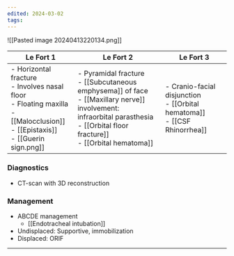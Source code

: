 ```yaml
---
edited: 2024-03-02
tags:
---
```

![[Pasted image 20240413220134.png]]

| Le Fort 1                                                                                                                               | Le Fort 2                                                                                                                                                                                 | Le Fort 3                                                                     |
| --------------------------------------------------------------------------------------------------------------------------------------- | ----------------------------------------------------------------------------------------------------------------------------------------------------------------------------------------- | ----------------------------------------------------------------------------- |
| - Horizontal fracture<br>- Involves nasal floor<br>- Floating maxilla<br>- [[Malocclusion]]<br>- [[Epistaxis]]<br>- [[Guerin sign.png]] | - Pyramidal fracture<br>- [[Subcutaneous emphysema]] of face<br>- [[Maxillary nerve]] involvement:<br> infraorbital parasthesia<br>- [[Orbital floor fracture]]<br>- [[Orbital hematoma]] | - Cranio-facial disjunction<br>- [[Orbital hematoma]]<br>- [[CSF Rhinorrhea]] |

### Diagnostics
- CT-scan with 3D reconstruction
### Management
- ABCDE management
	- [[Endotracheal intubation]] 
- Undisplaced: Supportive, immobilization
- Displaced: ORIF
---
